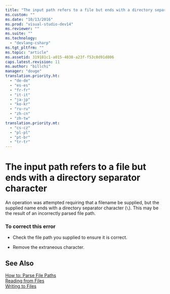 ```yaml
---
title: "The input path refers to a file but ends with a directory separator character"
ms.custom: ""
ms.date: "10/13/2016"
ms.prod: "visual-studio-dev14"
ms.reviewer: ""
ms.suite: ""
ms.technology: 
  - "devlang-csharp"
ms.tgt_pltfrm: ""
ms.topic: "article"
ms.assetid: 319181c1-a015-4038-a23f-f53c0d91d806
caps.latest.revision: 11
ms.author: "billchi"
manager: "douge"
translation.priority.ht: 
  - "de-de"
  - "es-es"
  - "fr-fr"
  - "it-it"
  - "ja-jp"
  - "ko-kr"
  - "ru-ru"
  - "zh-cn"
  - "zh-tw"
translation.priority.mt: 
  - "cs-cz"
  - "pl-pl"
  - "pt-br"
  - "tr-tr"
---
```

# The input path refers to a file but ends with a directory separator character
An operation was attempted requiring that a filename be supplied, but the supplied name ends with a directory separator character (`\`). This may be the result of an incorrectly parsed file path.  
  
### To correct this error  
  
-   Check the file path you supplied to ensure it is correct.  
  
-   Remove the extraneous character.  
  
## See Also  
 [How to: Parse File Paths](../Topic/How%20to:%20Parse%20File%20Paths%20in%20Visual%20Basic.md)   
 [Reading from Files](../Topic/Reading%20from%20Files%20in%20Visual%20Basic.md)   
 [Writing to Files](../Topic/Writing%20to%20Files%20in%20Visual%20Basic.md)